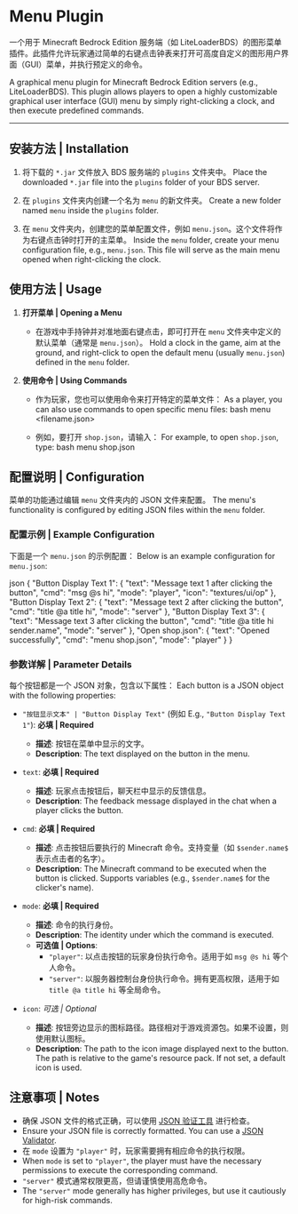 
# Menu Plugin

一个用于 Minecraft Bedrock Edition 服务端（如 LiteLoaderBDS）的图形菜单插件。此插件允许玩家通过简单的右键点击钟表来打开可高度自定义的图形用户界面（GUI）菜单，并执行预定义的命令。

A graphical menu plugin for Minecraft Bedrock Edition servers (e.g., LiteLoaderBDS). This plugin allows players to open a highly customizable graphical user interface (GUI) menu by simply right-clicking a clock, and then execute predefined commands.

---

## 安装方法 | Installation

1.  将下载的 `*.jar` 文件放入 BDS 服务端的 `plugins` 文件夹中。
    Place the downloaded `*.jar` file into the `plugins` folder of your BDS server.

2.  在 `plugins` 文件夹内创建一个名为 `menu` 的新文件夹。
    Create a new folder named `menu` inside the `plugins` folder.

3.  在 `menu` 文件夹内，创建您的菜单配置文件，例如 `menu.json`。这个文件将作为右键点击钟时打开的主菜单。
    Inside the `menu` folder, create your menu configuration file, e.g., `menu.json`. This file will serve as the main menu opened when right-clicking the clock.

## 使用方法 | Usage

1.  **打开菜单 | Opening a Menu**
    *   在游戏中手持钟并对准地面右键点击，即可打开在 `menu` 文件夹中定义的默认菜单（通常是 `menu.json`）。
        Hold a clock in the game, aim at the ground, and right-click to open the default menu (usually `menu.json`) defined in the `menu` folder.

2.  **使用命令 | Using Commands**
    *   作为玩家，您也可以使用命令来打开特定的菜单文件：
        As a player, you can also use commands to open specific menu files:
        bash
        menu <filename.json>

    *   例如，要打开 `shop.json`，请输入：
        For example, to open `shop.json`, type:
        bash
        menu shop.json


## 配置说明 | Configuration

菜单的功能通过编辑 `menu` 文件夹内的 JSON 文件来配置。
The menu's functionality is configured by editing JSON files within the `menu` folder.

### 配置示例 | Example Configuration

下面是一个 `menu.json` 的示例配置：
Below is an example configuration for `menu.json`:

json
{
    "Button Display Text 1": {
        "text": "Message text 1 after clicking the button",
        "cmd": "msg @s hi",
        "mode": "player",
        "icon": "textures/ui/op"
    },
    "Button Display Text 2": {
        "text": "Message text 2 after clicking the button",
        "cmd": "title @a title hi",
        "mode": "server"
    },
    "Button Display Text 3": {
        "text": "Message text 3 after clicking the button",
        "cmd": "title @a title hi sender.name",
        "mode": "server"
    },
    "Open shop.json": {
        "text": "Opened successfully",
        "cmd": "menu shop.json",
        "mode": "player"
    }
}


### 参数详解 | Parameter Details

每个按钮都是一个 JSON 对象，包含以下属性：
Each button is a JSON object with the following properties:

*   `"按钮显示文本" | "Button Display Text"` (例如 E.g., `"Button Display Text 1"`): **必填 | Required**
    *   **描述**: 按钮在菜单中显示的文字。
    *   **Description**: The text displayed on the button in the menu.

*   `text`: **必填 | Required**
    *   **描述**: 玩家点击按钮后，聊天栏中显示的反馈信息。
    *   **Description**: The feedback message displayed in the chat when a player clicks the button.

*   `cmd`: **必填 | Required**
    *   **描述**: 点击按钮后要执行的 Minecraft 命令。支持变量（如 `$sender.name$` 表示点击者的名字）。
    *   **Description**: The Minecraft command to be executed when the button is clicked. Supports variables (e.g., `$sender.name$` for the clicker's name).

*   `mode`: **必填 | Required**
    *   **描述**: 命令的执行身份。
    *   **Description**: The identity under which the command is executed.
    *   **可选值 | Options**:
        *   `"player"`: 以点击按钮的玩家身份执行命令。适用于如 `msg @s hi` 等个人命令。
        *   `"server"`: 以服务器控制台身份执行命令。拥有更高权限，适用于如 `title @a title hi` 等全局命令。

*   `icon`: *可选 | Optional*
    *   **描述**: 按钮旁边显示的图标路径。路径相对于游戏资源包。如果不设置，则使用默认图标。
    *   **Description**: The path to the icon image displayed next to the button. The path is relative to the game's resource pack. If not set, a default icon is used.

## 注意事项 | Notes

*   确保 JSON 文件的格式正确，可以使用 [JSON 验证工具](https://jsonlint.com/) 进行检查。
*   Ensure your JSON file is correctly formatted. You can use a [JSON Validator](https://jsonlint.com/).
*   在 `mode` 设置为 `"player"` 时，玩家需要拥有相应命令的执行权限。
*   When `mode` is set to `"player"`, the player must have the necessary permissions to execute the corresponding command.
*   `"server"` 模式通常权限更高，但请谨慎使用高危命令。
*   The `"server"` mode generally has higher privileges, but use it cautiously for high-risk commands.
